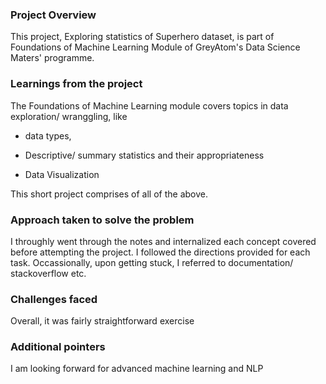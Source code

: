 ### Project Overview

 This project, Exploring statistics of Superhero dataset, is part of Foundations of Machine Learning Module of GreyAtom's Data Science Maters' programme.


### Learnings from the project

 The Foundations of Machine Learning module covers topics in data exploration/ wranggling, like 

- data types, 

- Descriptive/ summary statistics and their appropriateness

- Data Visualization

This short project comprises of all of the above.


### Approach taken to solve the problem

 I throughly went through the notes and internalized each concept covered before attempting the project. I followed the directions provided for each task. Occassionally, upon getting stuck, I referred to documentation/ stackoverflow etc.


### Challenges faced

 Overall, it was fairly straightforward exercise


### Additional pointers

 I am looking forward for advanced machine learning and NLP


